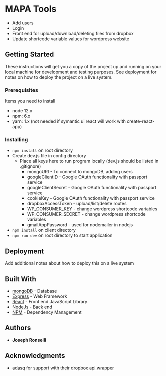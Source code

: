 # MAPA Tools
* Add users
* Login
* Front end for upload/download/deleting files from dropbox
* Update shortcode variable values for wordpress website

## Getting Started

These instructions will get you a copy of the project up and running on your local machine for development and testing purposes. See deployment for notes on how to deploy the project on a live system.

### Prerequisites

Items you need to install

* node 12.x
* npm: 6.x
* yarn: 1.x (not needed if symantic ui react will work with create-react-app)


### Installing

* ```npm install``` on root directory
* Create dev.js file in config directory
  * Place all keys here to run program locally (dev.js should be listed in .gitignore)
    * mongoURI - To connect to mongoDB, adding users
    * googleClientID - Google OAuth functionality with passport service
    * googleClientSecret - Google OAuth functionality with passport service 
    * cookieKey - Google OAuth functionality with passport service
    * dropboxAccessToken - upload/list/delete routes
    * WP_CONSUMER_KEY - change wordpress shortcode variables
    * WP_CONSUMER_SECRET - change wordpress shortcode variables 
    * gmailAppPassword - used for nodemailer in nodejs
* ```npm install``` on client directory
* ```npm run dev``` on root directory to start application

## Deployment

Add additional notes about how to deploy this on a live system

## Built With

* [mongoDB](https://www.mongodb.com/) - Database
* [Express](https://expressjs.com/) - Web Framework
* [React](https://reactjs.org/) - Front end JavaScript Library
* [NodeJs](https://nodejs.org/en/) - Back end
* [NPM](https://www.npmjs.com/get-npm) - Dependency Management

## Authors

* **Joseph Ronselli** 

## Acknowledgments

* [adasq](https://github.com/adasq) for support with their [dropbox api wrapper](https://github.com/adasq/dropbox-v2-api)

